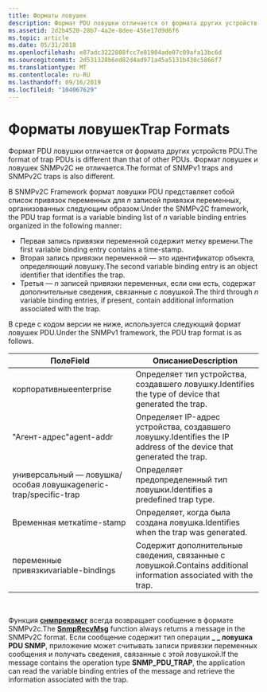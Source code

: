 ```yaml
---
title: Форматы ловушек
description: Формат PDU ловушки отличается от формата других устройств PDU. Формат ловушек и ловушек SNMPv2C не отличается.
ms.assetid: 2d2b4520-28b7-4a2e-8dee-456e17d9d6f6
ms.topic: article
ms.date: 05/31/2018
ms.openlocfilehash: e87adc3222808fcc7e81904ade07c09afa13bc6d
ms.sourcegitcommit: 2d531328b6ed82d4ad971a45a5131b430c5866f7
ms.translationtype: MT
ms.contentlocale: ru-RU
ms.lasthandoff: 09/16/2019
ms.locfileid: "104067629"
---
```

# <a name="trap-formats"></a><span data-ttu-id="c53cc-104">Форматы ловушек</span><span class="sxs-lookup"><span data-stu-id="c53cc-104">Trap Formats</span></span>

<span data-ttu-id="c53cc-105">Формат PDU ловушки отличается от формата других устройств PDU.</span><span class="sxs-lookup"><span data-stu-id="c53cc-105">The format of trap PDUs is different than that of other PDUs.</span></span> <span data-ttu-id="c53cc-106">Формат ловушек и ловушек SNMPv2C не отличается.</span><span class="sxs-lookup"><span data-stu-id="c53cc-106">The format of SNMPv1 traps and SNMPv2C traps is also different.</span></span>

<span data-ttu-id="c53cc-107">В SNMPv2C Framework формат ловушки PDU представляет собой список привязок переменных для *n* записей привязки переменных, организованных следующим образом:</span><span class="sxs-lookup"><span data-stu-id="c53cc-107">Under the SNMPv2C framework, the PDU trap format is a variable binding list of *n* variable binding entries organized in the following manner:</span></span>

-   <span data-ttu-id="c53cc-108">Первая запись привязки переменной содержит метку времени.</span><span class="sxs-lookup"><span data-stu-id="c53cc-108">The first variable binding entry contains a time-stamp.</span></span>
-   <span data-ttu-id="c53cc-109">Вторая запись привязки переменной — это идентификатор объекта, определяющий ловушку.</span><span class="sxs-lookup"><span data-stu-id="c53cc-109">The second variable binding entry is an object identifier that identifies the trap.</span></span>
-   <span data-ttu-id="c53cc-110">Третья — *n* записей привязки переменных, если они есть, содержат дополнительные сведения, связанные с ловушкой.</span><span class="sxs-lookup"><span data-stu-id="c53cc-110">The third through *n* variable binding entries, if present, contain additional information associated with the trap.</span></span>

<span data-ttu-id="c53cc-111">В среде с кодом версии не ниже, используется следующий формат ловушек PDU.</span><span class="sxs-lookup"><span data-stu-id="c53cc-111">Under the SNMPv1 framework, the PDU trap format is as follows.</span></span>

| <span data-ttu-id="c53cc-112">Поле</span><span class="sxs-lookup"><span data-stu-id="c53cc-112">Field</span></span>                      | <span data-ttu-id="c53cc-113">Описание</span><span class="sxs-lookup"><span data-stu-id="c53cc-113">Description</span></span>                                                      |
|----------------------------|------------------------------------------------------------------|
| <span data-ttu-id="c53cc-114">корпоративные</span><span class="sxs-lookup"><span data-stu-id="c53cc-114">enterprise</span></span>                 | <span data-ttu-id="c53cc-115">Определяет тип устройства, создавшего ловушку.</span><span class="sxs-lookup"><span data-stu-id="c53cc-115">Identifies the type of device that generated the trap.</span></span>           |
| <span data-ttu-id="c53cc-116">"Агент-адрес"</span><span class="sxs-lookup"><span data-stu-id="c53cc-116">agent-addr</span></span>                 | <span data-ttu-id="c53cc-117">Определяет IP-адрес устройства, создавшего ловушку.</span><span class="sxs-lookup"><span data-stu-id="c53cc-117">Identifies the IP address of the device that generated the trap.</span></span> |
| <span data-ttu-id="c53cc-118">универсальный — ловушка/особая ловушка</span><span class="sxs-lookup"><span data-stu-id="c53cc-118">generic-trap/specific-trap</span></span> | <span data-ttu-id="c53cc-119">Определяет предопределенный тип ловушки.</span><span class="sxs-lookup"><span data-stu-id="c53cc-119">Identifies a predefined trap type.</span></span>                               |
| <span data-ttu-id="c53cc-120">Временная метка</span><span class="sxs-lookup"><span data-stu-id="c53cc-120">time-stamp</span></span>                 | <span data-ttu-id="c53cc-121">Определяет, когда была создана ловушка.</span><span class="sxs-lookup"><span data-stu-id="c53cc-121">Identifies when the trap was generated.</span></span>                          |
| <span data-ttu-id="c53cc-122">переменные привязки</span><span class="sxs-lookup"><span data-stu-id="c53cc-122">variable-bindings</span></span>          | <span data-ttu-id="c53cc-123">Содержит дополнительные сведения, связанные с ловушкой.</span><span class="sxs-lookup"><span data-stu-id="c53cc-123">Contains additional information associated with the trap.</span></span>        |



 

<span data-ttu-id="c53cc-124">Функция [**снмпреквмсг**](/windows/desktop/api/Winsnmp/nf-winsnmp-snmprecvmsg) всегда возвращает сообщение в формате SNMPv2c.</span><span class="sxs-lookup"><span data-stu-id="c53cc-124">The [**SnmpRecvMsg**](/windows/desktop/api/Winsnmp/nf-winsnmp-snmprecvmsg) function always returns a message in the SNMPv2C format.</span></span> <span data-ttu-id="c53cc-125">Если сообщение содержит тип операции **\_ \_ ловушка PDU SNMP**, приложение может считывать записи привязки переменных сообщения и получать сведения, связанные с этой ловушкой.</span><span class="sxs-lookup"><span data-stu-id="c53cc-125">If the message contains the operation type **SNMP\_PDU\_TRAP**, the application can read the variable binding entries of the message and retrieve the information associated with the trap.</span></span>

 

 





